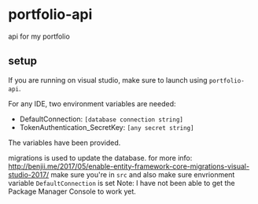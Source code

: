 # portfolio-api

api for my portfolio

## setup

If you are running on visual studio, make sure to launch using `portfolio-api`.

For any IDE, two environment variables are needed:

* DefaultConnection: `[database connection string]`
* TokenAuthentication_SecretKey: `[any secret string]`

The variables have been provided.

migrations is used to update the database.
for more info: http://benjii.me/2017/05/enable-entity-framework-core-migrations-visual-studio-2017/
make sure you're in `src` and also make sure envrionment variable `DefaultConnection` is set
Note: I have not been able to get the Package Manager Console to work yet.

